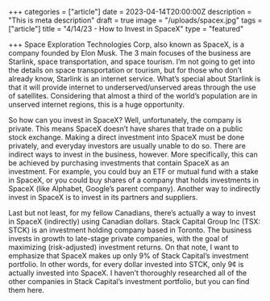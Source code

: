 +++
categories = ["article"]
date = 2023-04-14T20:00:00Z
description = "This is meta description"
draft = true
image = "/uploads/spacex.jpg"
tags = ["article"]
title = "4/14/23 - How to Invest in SpaceX"
type = "featured"

+++
Space Exploration Technologies Corp, also known as SpaceX, is a company founded by Elon Musk. The 3 main focuses of the business are Starlink, space transportation, and space tourism. I’m not going to get into the details on space transportation or tourism, but for those who don’t already know, Starlink is an internet service. What’s special about Starlink is that it will provide internet to underserved/unserved areas through the use of satellites. Considering that almost a third of the world’s population are in unserved internet regions, this is a huge opportunity.

So how can you invest in SpaceX? Well, unfortunately, the company is private. This means SpaceX doesn’t have shares that trade on a public stock exchange. Making a direct investment into SpaceX must be done privately, and everyday investors are usually unable to do so. There are indirect ways to invest in the business, however. More specifically, this can be achieved by purchasing investments that contain SpaceX as an investment. For example, you could buy an ETF or mutual fund with a stake in SpaceX, or you could buy shares of a company that holds investments in SpaceX (like Alphabet, Google’s parent company). Another way to indirectly invest in SpaceX is to invest in its partners and suppliers.

Last but not least, for my fellow Canadians, there’s actually a way to invest in SpaceX (indirectly) using Canadian dollars. Stack Capital Group Inc (TSX: STCK) is an investment holding company based in Toronto. The business invests in growth to late-stage private companies, with the goal of maximizing (risk-adjusted) investment returns. On that note, I want to emphasize that SpaceX makes up only 9% of Stack Capital’s investment portfolio. In other words, for every dollar invested into STCK, only 9¢ is actually invested into SpaceX. I haven’t thoroughly researched all of the other companies in Stack Capital’s investment portfolio, but you can find them here.